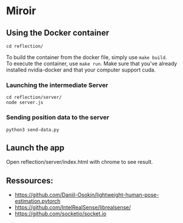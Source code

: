 # Miroir

## Using the Docker container
```
cd reflection/
```
To build the container from the docker file, simply use `make build`.<br/>
To execute the container, use `make run`. Make sure that you've already installed nvidia-docker and that your computer support cuda.


### Launching the intermediate Server
```
cd reflection/server/
node server.js
```

### Sending position data to the server
```
python3 send-data.py
```
## Launch the app

Open reflection/server/index.html with chrome to see result.

## Ressources:
- https://github.com/Daniil-Osokin/lightweight-human-pose-estimation.pytorch
- https://github.com/IntelRealSense/librealsense/
- https://github.com/socketio/socket.io
